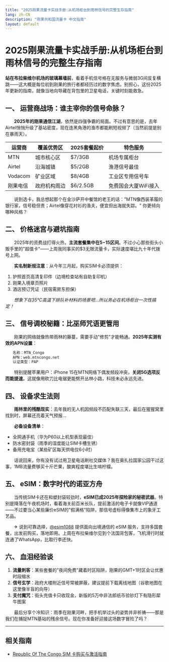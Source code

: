 ```yaml
---
title: "2025刚果流量卡实战手册:从机场柜台到雨林信号的完整生存指南"
lang: zh-CN
description: "刚果共和国流量卡 中文指南"
layout: default
---
```

# 2025刚果流量卡实战手册:从机场柜台到雨林信号的完整生存指南

**站在布拉柴维尔机场的玻璃幕墙前**，看着手机信号格在无服务与微弱3G间反复横跳——这大概是每位初到刚果的旅行者都经历过的数字焦虑。别担心，这份2025年更新的指南，就像当地向导藏在背包里的卫星电话，关键时刻能救急。

## 一、 运营商战场：谁主宰你的信号命脉？
　　**2025年的刚果通信江湖**，依然是四强争霸的局面。不过有意思的是，去年Airtel悄悄升级了基站密度，现在连黑角港的渔市都能刷短视频了（当然前提是别在暴雨天）。

| 运营商    | 覆盖优势区       | 2025套餐起价 | 特色服务               |
|-----------|------------------|--------------|------------------------|
| MTN       | 城市核心区       | $7/3GB       | 机场专属柜台           |
| Airtel    | 沿海城镇         | $5/2GB       | 渔港信号最佳           |
| Vodacom   | 矿业区域         | $8/4GB       | 工业区专用信号车       |
| 刚果电信  | 政府机构周边     | $6/2.5GB     | 免费国会大厦WiFi接入   |

　　说到选卡，我总想起那个在金沙萨开中餐馆的老王的话："MTN像西装革履的银行家，信号稳但贵；Airtel像穿花衬衫的渔夫，便宜但出海就失踪。" 你更倾向哪种风格？

## 二、 价格迷宫与避坑指南
　　2025年的资费战打得火热，**主流套餐集中在$5-$15区间**。不过小心那些街头小贩手里的"超值卡"——上周我同事买的$3无限流量卡，实际速度堪比九十年代拨号上网。

　　**实名制新规注意**：从今年三月起，购买SIM卡必须提供：
1. 护照首页高清复印件（边境检查站有自助复印机）
2. 刚果入境章页照片
3. 酒店预订凭证（民宿需房东担保）

　　*想象下在35℃高温下排队补材料的场景吧...所以务必在机场柜台一次性搞定！*

## 三、 信号调校秘籍：比巫师咒语更管用
　　刚果的网络就像热带雨林的藤蔓，需要手动"修剪"才能畅通。**2025年实测有效的APN设置**：

```markdown
　　名称：MTN_Congo
　　APN：web.mtncongo.net
　　认证类型：PAP
```

　　特别提醒苹果用户：iPhone 15在MTN网络下偶发频段冲突，**关闭5G选项反而能提速**。这就像用砍刀比电锯更能劈开丛林小路，科技未必永远先进。

## 四、 设备求生法则
　　**雨林里的残酷现实**：去年我的无人机因频段不匹配失联三天，最后在猩猩窝里找到时，屏幕还亮着天气预报...

　　**必备设备清单**：
- 全网通手机（华为P60以上机型表现最佳）
- 防水密封袋（雨季的湿度能让SIM卡槽生锈）
- 备用充电宝（某些矿区每天供电仅6小时）

　　话说回来，你有没有试过用卫星电话刷社交媒体？我在奥扎拉国家公园干过这事，1MB流量费够买十斤芒果，酸爽程度堪比生啃柠檬。

## 五、 eSIM：数字时代的诺亚方舟
　　当传统SIM卡还在和塑封袋较劲时，**eSIM已成2025年探险家的秘密武器**。特别是降落在午夜机场时，看着海关前百米长队，提前激活的电子卡就像VIP通道——不过要当心某些廉价eSIM的"假满格"陷阱，那信号虚标得像集市上的象牙工艺品。

　　✈ 说到可靠选择，[@esim1088](https://t.me/s/esim1088) 提供面向出境通信的 eSIM 服务，支持多国套餐，出发前购买，落地即用。上周在布拉柴维尔见到个法国背包客，飞机滑行时就连通了WhatsApp，比取行李还快。

## 六、 血泪经验谈
1. **流量刺客**：某些套餐的"夜间免费"藏着时区陷阱，刚果的GMT+1时区会让优惠时段缩水
2. **信号玄学**：政府大楼附近信号常被屏蔽，建议提前下载离线地图（谷歌地图在这里像半盲的向导）
3. **支付魔咒**：街头充值卡只收现金，新版的5万中非法郎纸币验钞灯下有隐形犀牛图案

　　最后分享个冷知识：雨季在刚果河畔，把手机举过头的姿势并非祈祷——那是我们在捕捉MTN基站的残余信号。现在你准备好迎接这场数字冒险了吗？

<!-- crosslink -->
---

## 相关指南

- [Republic Of The Congo SIM 卡购买与激活指南](https://faciylike.github.io/republic-of-the-congo-sim-guides)
